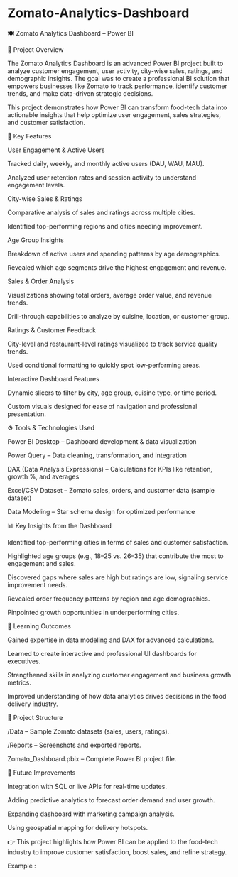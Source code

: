 # Zomato-Analytics-Dashboard
🍽️ Zomato Analytics Dashboard – Power BI

📌 Project Overview

The Zomato Analytics Dashboard is an advanced Power BI project built to analyze customer engagement, user activity, city-wise sales, ratings, and demographic insights. The goal was to create a professional BI solution that empowers businesses like Zomato to track performance, identify customer trends, and make data-driven strategic decisions.

This project demonstrates how Power BI can transform food-tech data into actionable insights that help optimize user engagement, sales strategies, and customer satisfaction.

🔑 Key Features

User Engagement & Active Users

Tracked daily, weekly, and monthly active users (DAU, WAU, MAU).

Analyzed user retention rates and session activity to understand engagement levels.

City-wise Sales & Ratings

Comparative analysis of sales and ratings across multiple cities.

Identified top-performing regions and cities needing improvement.

Age Group Insights

Breakdown of active users and spending patterns by age demographics.

Revealed which age segments drive the highest engagement and revenue.

Sales & Order Analysis

Visualizations showing total orders, average order value, and revenue trends.

Drill-through capabilities to analyze by cuisine, location, or customer group.

Ratings & Customer Feedback

City-level and restaurant-level ratings visualized to track service quality trends.

Used conditional formatting to quickly spot low-performing areas.

Interactive Dashboard Features

Dynamic slicers to filter by city, age group, cuisine type, or time period.

Custom visuals designed for ease of navigation and professional presentation.

⚙️ Tools & Technologies Used

Power BI Desktop – Dashboard development & data visualization

Power Query – Data cleaning, transformation, and integration

DAX (Data Analysis Expressions) – Calculations for KPIs like retention, growth %, and averages

Excel/CSV Dataset – Zomato sales, orders, and customer data (sample dataset)

Data Modeling – Star schema design for optimized performance

📊 Key Insights from the Dashboard

Identified top-performing cities in terms of sales and customer satisfaction.

Highlighted age groups (e.g., 18–25 vs. 26–35) that contribute the most to engagement and sales.

Discovered gaps where sales are high but ratings are low, signaling service improvement needs.

Revealed order frequency patterns by region and age demographics.

Pinpointed growth opportunities in underperforming cities.

🚀 Learning Outcomes

Gained expertise in data modeling and DAX for advanced calculations.

Learned to create interactive and professional UI dashboards for executives.

Strengthened skills in analyzing customer engagement and business growth metrics.

Improved understanding of how data analytics drives decisions in the food delivery industry.

📂 Project Structure

/Data – Sample Zomato datasets (sales, users, ratings).

/Reports – Screenshots and exported reports.

Zomato_Dashboard.pbix – Complete Power BI project file.

🔮 Future Improvements

Integration with SQL or live APIs for real-time updates.

Adding predictive analytics to forecast order demand and user growth.

Expanding dashboard with marketing campaign analysis.


Using geospatial mapping for delivery hotspots.

👉 This project highlights how Power BI can be applied to the food-tech industry to improve customer satisfaction, boost sales, and refine strategy.

Example : 

